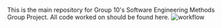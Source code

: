 This is the main repository for Group 10's Software Engineering Methods Group Project. All code worked on should be found here.
![workflow](https://github.com/<UserName>/GroupProject/actions/workflows/main.yml/badge.svg)
